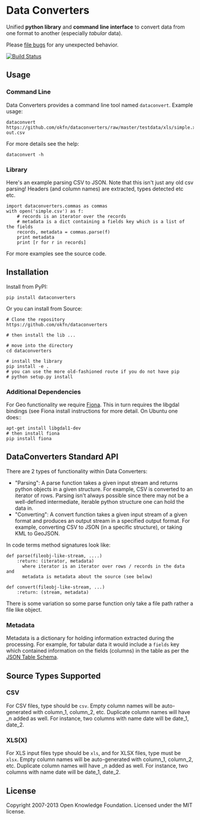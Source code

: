 # Data Converters

Unified **python library** and **command line interface** to convert data from
one format to another (especially *tabular* data).

Please [file bugs][issues] for any unexpected behavior.

[![Build
Status](https://travis-ci.org/okfn/dataconverters.png?branch=master)](https://travis-ci.org/okfn/dataconverters)

[issues]: https://github.com/okfn/dataconverters/issues


## Usage

### Command Line

Data Converters provides a command line tool named `dataconvert`. Example usage:

    dataconvert https://github.com/okfn/dataconverters/raw/master/testdata/xls/simple.xls out.csv

For more details see the help:

    dataconvert -h

### Library

Here's an example parsing CSV to JSON. Note that this isn't just any old csv
parsing! Headers (and column names) are extracted, types detected etc etc.

    import dataconverters.commas as commas
    with open('simple.csv') as f:
        # records is an iterator over the records
        # metadata is a dict containing a fields key which is a list of the fields
        records, metadata = commas.parse(f)
        print metadata
        print [r for r in records]

For more examples see the source code.


## Installation

Install from PyPI:

    pip install dataconverters

Or you can install from Source:

    # Clone the repository
    https://github.com/okfn/dataconverters
     
    # then install the lib ...
    
    # move into the directory
    cd dataconverters
    
    # install the library
    pip install -e .
    # you can use the more old-fashioned route if you do not have pip
    # python setup.py install

### Additional Dependencies

For Geo functionality we require [Fiona](http://toblerity.github.com/fiona/).
This in turn requires the libgdal bindings (see Fiona install instructions for
more detail. On Ubuntu one does::

    apt-get install libgdal1-dev
    # then install fiona
    pip install fiona


## DataConverters Standard API

There are 2 types of functionality within Data Converters:

* "Parsing": A parse function takes a given input stream and returns python
  objects in a given structure. For example, CSV is converted to an iterator of
  rows. Parsing isn't always possible since there may not be a well-defined
  intermediate, iterable python structure one can hold the data in.
* "Converting": A convert function takes a given input stream of a given format
  and produces an output stream in a specified output format. For example,
  converting CSV to JSON (in a specific structure), or taking KML to GeoJSON.

In code terms method signatures look like:


    def parse(fileobj-like-stream, ....)
        :return: (iterator, metadata)
          where iterator is an iterator over rows / records in the data and
          metadata is metadata about the source (see below)
    
    def convert(fileobj-like-stream, ...)
        :return: (stream, metadata)

There is some variation so some parse function only take a file path rather a file like object.

### Metadata

Metadata is a dictionary for holding information extracted during the
processing. For example, for tabular data it would include a `fields` key which
contained information on the fields (columns) in the table as per the [JSON
Table Schema](http://www.dataprotocols.org/en/latest/json-table-schema.html).


## Source Types Supported

### CSV

For CSV files, type should be `csv`. Empty column names will be auto-generated
with column_1, column_2, etc. Duplicate column names will have _n added as
well. For instance, two columns with name date will be date_1, date_2.


### XLS(X)

For XLS input files type should be `xls`, and for XLSX files, type must be
`xlsx`. Empty column names will be auto-generated with column_1, column_2, etc.
Duplicate column names will have _n added as well. For instance, two columns
with name date will be date_1, date_2.


## License

Copyright 2007-2013 Open Knowledge Foundation. Licensed under the MIT license.

